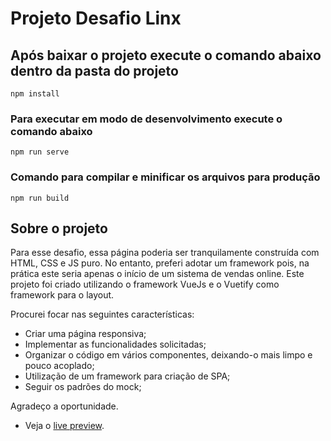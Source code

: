 # Projeto Desafio Linx

## Após baixar o projeto execute o comando abaixo dentro da pasta do projeto

```
npm install
```

### Para executar em modo de desenvolvimento execute o comando abaixo

```
npm run serve
```

### Comando para compilar e minificar os arquivos para produção

```
npm run build
```

## Sobre o projeto

Para esse desafio, essa página poderia ser tranquilamente construída com HTML, CSS e JS puro. No entanto, preferi adotar um framework pois, na prática este seria apenas o início de um sistema de vendas online.
Este projeto foi criado utilizando o framework VueJs e o Vuetify como framework para o layout.

Procurei focar nas seguintes características:

- Criar uma página responsiva;
- Implementar as funcionalidades solicitadas;
- Organizar o código em vários componentes, deixando-o mais limpo e pouco acoplado;
- Utilização de um framework para criação de SPA;
- Seguir os padrões do mock;

Agradeço a oportunidade.

- Veja o [live preview](https://vue-h4jrzmv1j.now.sh/).
